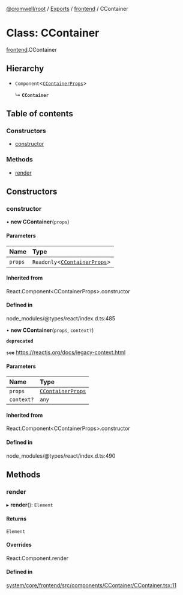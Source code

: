 [@cromwell/root](../README.md) / [Exports](../modules.md) / [frontend](../modules/frontend.md) / CContainer

# Class: CContainer

[frontend](../modules/frontend.md).CContainer

## Hierarchy

- `Component`<[`CContainerProps`](../modules/frontend.md#ccontainerprops)\>

  ↳ **`CContainer`**

## Table of contents

### Constructors

- [constructor](#constructor)

### Methods

- [render](#render)

## Constructors

### constructor

• **new CContainer**(`props`)

#### Parameters

| Name | Type |
| :------ | :------ |
| `props` | `Readonly`<[`CContainerProps`](../modules/frontend.md#ccontainerprops)\> |

#### Inherited from

React.Component<CContainerProps\>.constructor

#### Defined in

node_modules/@types/react/index.d.ts:485

• **new CContainer**(`props`, `context?`)

**`deprecated`**

**`see`** https://reactjs.org/docs/legacy-context.html

#### Parameters

| Name | Type |
| :------ | :------ |
| `props` | [`CContainerProps`](../modules/frontend.md#ccontainerprops) |
| `context?` | `any` |

#### Inherited from

React.Component<CContainerProps\>.constructor

#### Defined in

node_modules/@types/react/index.d.ts:490

## Methods

### render

▸ **render**(): `Element`

#### Returns

`Element`

#### Overrides

React.Component.render

#### Defined in

[system/core/frontend/src/components/CContainer/CContainer.tsx:11](https://github.com/CromwellCMS/Cromwell/blob/master/system/core/frontend/src/components/CContainer/CContainer.tsx#L11)
